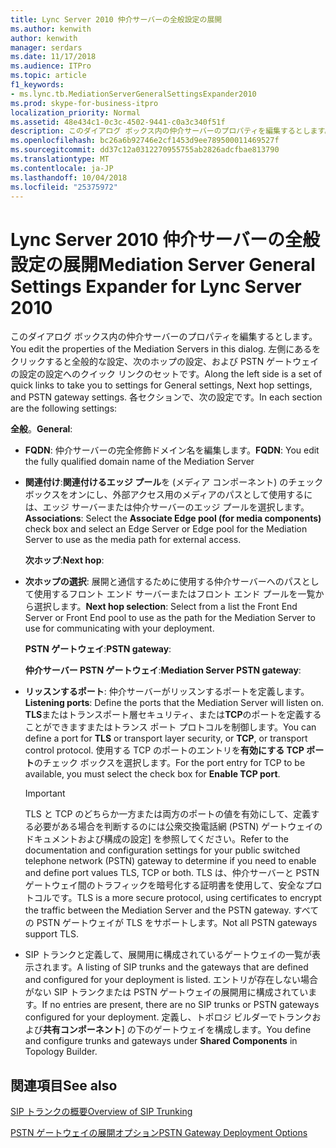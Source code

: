 ```yaml
---
title: Lync Server 2010 仲介サーバーの全般設定の展開
ms.author: kenwith
author: kenwith
manager: serdars
ms.date: 11/17/2018
ms.audience: ITPro
ms.topic: article
f1_keywords:
- ms.lync.tb.MediationServerGeneralSettingsExpander2010
ms.prod: skype-for-business-itpro
localization_priority: Normal
ms.assetid: 48e434c1-0c3c-4502-9441-c0a3c340f51f
description: このダイアログ ボックス内の仲介サーバーのプロパティを編集するとします。 左側にあるをクリックすると全般的な設定、次のホップの設定、および PSTN ゲートウェイの設定の設定へのクイック リンクのセットです。 各セクションで、次の設定です。
ms.openlocfilehash: bc26a6b92746e2cf1453d9ee789500011469527f
ms.sourcegitcommit: dd37c12a0312270955755ab2826adcfbae813790
ms.translationtype: MT
ms.contentlocale: ja-JP
ms.lasthandoff: 10/04/2018
ms.locfileid: "25375972"
---
```

# <a name="mediation-server-general-settings-expander-for-lync-server-2010"></a><span data-ttu-id="54fa8-105">Lync Server 2010 仲介サーバーの全般設定の展開</span><span class="sxs-lookup"><span data-stu-id="54fa8-105">Mediation Server General Settings Expander for Lync Server 2010</span></span>

<span data-ttu-id="54fa8-106">このダイアログ ボックス内の仲介サーバーのプロパティを編集するとします。</span><span class="sxs-lookup"><span data-stu-id="54fa8-106">You edit the properties of the Mediation Servers in this dialog.</span></span> <span data-ttu-id="54fa8-107">左側にあるをクリックすると全般的な設定、次のホップの設定、および PSTN ゲートウェイの設定の設定へのクイック リンクのセットです。</span><span class="sxs-lookup"><span data-stu-id="54fa8-107">Along the left side is a set of quick links to take you to settings for General settings, Next hop settings, and PSTN gateway settings.</span></span> <span data-ttu-id="54fa8-108">各セクションで、次の設定です。</span><span class="sxs-lookup"><span data-stu-id="54fa8-108">In each section are the following settings:</span></span>

 <span data-ttu-id="54fa8-109">**全般**。</span><span class="sxs-lookup"><span data-stu-id="54fa8-109">**General**:</span></span>

- <span data-ttu-id="54fa8-110">**FQDN**: 仲介サーバーの完全修飾ドメイン名を編集します。</span><span class="sxs-lookup"><span data-stu-id="54fa8-110">**FQDN**: You edit the fully qualified domain name of the Mediation Server</span></span>

- <span data-ttu-id="54fa8-111">**関連付け**:**関連付けるエッジ プール**を (メディア コンポーネント) のチェック ボックスをオンにし、外部アクセス用のメディアのパスとして使用するには、エッジ サーバーまたは仲介サーバーのエッジ プールを選択します。</span><span class="sxs-lookup"><span data-stu-id="54fa8-111">**Associations**: Select the **Associate Edge pool (for media components)** check box and select an Edge Server or Edge pool for the Mediation Server to use as the media path for external access.</span></span>

  <span data-ttu-id="54fa8-112">**次ホップ**:</span><span class="sxs-lookup"><span data-stu-id="54fa8-112">**Next hop**:</span></span>

- <span data-ttu-id="54fa8-113">**次ホップの選択**: 展開と通信するために使用する仲介サーバーへのパスとして使用するフロント エンド サーバーまたはフロント エンド プールを一覧から選択します。</span><span class="sxs-lookup"><span data-stu-id="54fa8-113">**Next hop selection**: Select from a list the Front End Server or Front End pool to use as the path for the Mediation Server to use for communicating with your deployment.</span></span>

  <span data-ttu-id="54fa8-114">**PSTN ゲートウェイ**:</span><span class="sxs-lookup"><span data-stu-id="54fa8-114">**PSTN gateway**:</span></span>

  <span data-ttu-id="54fa8-115">**仲介サーバー PSTN ゲートウェイ**:</span><span class="sxs-lookup"><span data-stu-id="54fa8-115">**Mediation Server PSTN gateway**:</span></span>

- <span data-ttu-id="54fa8-116">**リッスンするポート**: 仲介サーバーがリッスンするポートを定義します。</span><span class="sxs-lookup"><span data-stu-id="54fa8-116">**Listening ports**: Define the ports that the Mediation Server will listen on.</span></span> <span data-ttu-id="54fa8-117">**TLS**またはトランスポート層セキュリティ、または**TCP**のポートを定義することができますまたはトランス ポート プロトコルを制御します。</span><span class="sxs-lookup"><span data-stu-id="54fa8-117">You can define a port for **TLS** or transport layer security, or **TCP**, or transport control protocol.</span></span> <span data-ttu-id="54fa8-118">使用する TCP のポートのエントリを**有効にする TCP ポート**のチェック ボックスを選択します。</span><span class="sxs-lookup"><span data-stu-id="54fa8-118">For the port entry for TCP to be available, you must select the check box for **Enable TCP port**.</span></span>

    > [!IMPORTANT]
    > <span data-ttu-id="54fa8-119">TLS と TCP のどちらか一方または両方のポートの値を有効にして、定義する必要がある場合を判断するのには公衆交換電話網 (PSTN) ゲートウェイのドキュメントおよび構成の設定] を参照してください。</span><span class="sxs-lookup"><span data-stu-id="54fa8-119">Refer to the documentation and configuration settings for your public switched telephone network (PSTN) gateway to determine if you need to enable and define port values TLS, TCP or both.</span></span> <span data-ttu-id="54fa8-120">TLS は、仲介サーバーと PSTN ゲートウェイ間のトラフィックを暗号化する証明書を使用して、安全なプロトコルです。</span><span class="sxs-lookup"><span data-stu-id="54fa8-120">TLS is a more secure protocol, using certificates to encrypt the traffic between the Mediation Server and the PSTN gateway.</span></span> <span data-ttu-id="54fa8-121">すべての PSTN ゲートウェイが TLS をサポートします。</span><span class="sxs-lookup"><span data-stu-id="54fa8-121">Not all PSTN gateways support TLS.</span></span>

- <span data-ttu-id="54fa8-122">SIP トランクと定義して、展開用に構成されているゲートウェイの一覧が表示されます。</span><span class="sxs-lookup"><span data-stu-id="54fa8-122">A listing of SIP trunks and the gateways that are defined and configured for your deployment is listed.</span></span> <span data-ttu-id="54fa8-123">エントリが存在しない場合がない SIP トランクまたは PSTN ゲートウェイの展開用に構成されています。</span><span class="sxs-lookup"><span data-stu-id="54fa8-123">If no entries are present, there are no SIP trunks or PSTN gateways configured for your deployment.</span></span> <span data-ttu-id="54fa8-124">定義し、トポロジ ビルダーでトランクおよび**共有コンポーネント**] の下のゲートウェイを構成します。</span><span class="sxs-lookup"><span data-stu-id="54fa8-124">You define and configure trunks and gateways under **Shared Components** in Topology Builder.</span></span>

## <a name="see-also"></a><span data-ttu-id="54fa8-125">関連項目</span><span class="sxs-lookup"><span data-stu-id="54fa8-125">See also</span></span>

[<span data-ttu-id="54fa8-126">SIP トランクの概要</span><span class="sxs-lookup"><span data-stu-id="54fa8-126">Overview of SIP Trunking</span></span>](https://technet.microsoft.com/library/204f2c21-436f-4b2d-93ea-d6db98fa2952.aspx)

[<span data-ttu-id="54fa8-127">PSTN ゲートウェイの展開オプション</span><span class="sxs-lookup"><span data-stu-id="54fa8-127">PSTN Gateway Deployment Options</span></span>](https://technet.microsoft.com/library/d1ab4f74-18aa-40c7-a8cf-ec806cf6e28a.aspx)